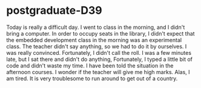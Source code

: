 # postgraduate-D39
Today is really a difficult day. I went to class in the morning, and I didn't bring a computer. In order to occupy seats in the library, I didn't expect that the embedded development class in the morning was an experimental class. The teacher didn't say anything, so we had to do it by ourselves. I was really convinced. Fortunately, I didn't call the roll. I was a few minutes late, but I sat there and didn't do anything, Fortunately, I typed a little bit of code and didn't waste my time. I have been told the situation in the afternoon courses. I wonder if the teacher will give me high marks. Alas, I am tired. It is very troublesome to run around to get out of a country.
